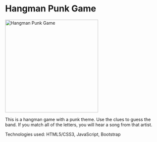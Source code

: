 # Hangman Punk Game
<img src="XXXX" alt="Hangman Punk Game" width="300px"/>

This is a hangman game with a punk theme. Use the clues to guess the band. If you match all of the letters, you will hear a song from that artist.

Technologies used: HTML5/CSS3, JavaScript, Bootstrap